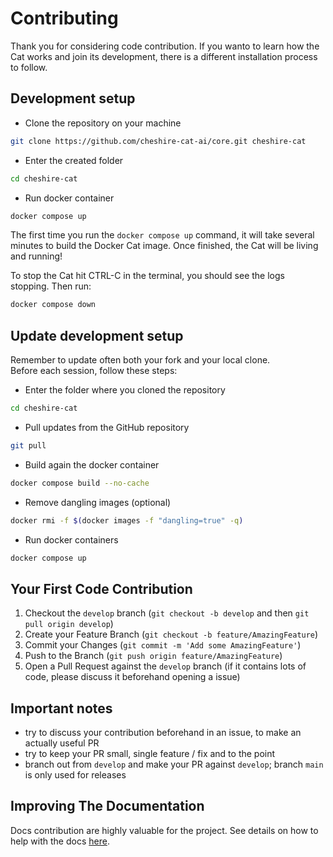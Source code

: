 # Contributing

Thank you for considering code contribution.
If you wanto to learn how the Cat works and join its development, there is a different installation process to follow.

## Development setup

- Clone the repository on your machine

```bash
git clone https://github.com/cheshire-cat-ai/core.git cheshire-cat
```

- Enter the created folder

```bash
cd cheshire-cat
```
    
- Run docker container

```bash
docker compose up
```

The first time you run the `docker compose up` command,
it will take several minutes to build the Docker Cat image. Once finished, the Cat will be living and running!  

To stop the Cat hit CTRL-C in the terminal, you should see the logs stopping. Then run:

```bash
docker compose down
```

## Update development setup

Remember to update often both your fork and your local clone.  
Before each session, follow these steps:

- Enter the folder where you cloned the repository

```bash
cd cheshire-cat
```

- Pull updates from the GitHub repository

```bash
git pull
```

-  Build again the docker container

```bash
docker compose build --no-cache
```

-  Remove dangling images (optional)

```bash
docker rmi -f $(docker images -f "dangling=true" -q)
```

- Run docker containers

```bash
docker compose up
```

## Your First Code Contribution

1. Checkout the `develop` branch (`git checkout -b develop` and then `git pull origin develop`)
2. Create your Feature Branch (`git checkout -b feature/AmazingFeature`)
3. Commit your Changes (`git commit -m 'Add some AmazingFeature'`)
4. Push to the Branch (`git push origin feature/AmazingFeature`)
5. Open a Pull Request against the `develop` branch (if it contains lots of code, please discuss it beforehand opening a issue)

## Important notes

- try to discuss your contribution beforehand in an issue, to make an actually useful PR
- try to keep your PR small, single feature / fix and to the point
- branch out from `develop` and make your PR against `develop`; branch `main` is only used for releases

## Improving The Documentation

Docs contribution are highly valuable for the project.
See details on how to help with the docs [here](https://github.com/cheshire-cat-ai/docs/).

